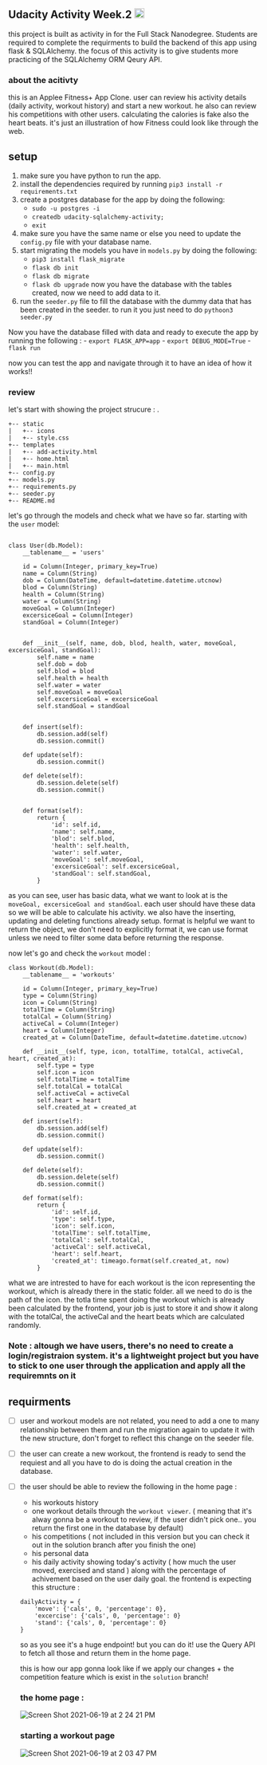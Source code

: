 

## Udacity Activity Week.2 <img src="https://user-images.githubusercontent.com/12359091/122653726-44b0ef80-d14f-11eb-8849-1cd70624aae5.png" width="20">

this project is built as activity in for the Full Stack Nanodegree. Students are required to complete the requirments to build the backend of this app using flask & SQLAlchemy. the focus of this activity is to give students more practicing of the SQLAlchemy ORM Qeury API. 


### about the acitivty 
this is an Applee Fitness+ App Clone. user can review his activity details (daily activity, workout history)  and start a new workout. he also can review his competitions with other users. calculating the calories is fake also the heart beats. it's just an illustration of how Fitness could look like through the web. 


## setup 
1. make sure you have python to run the app. 
2. install the dependencies required by running `pip3 install -r requirements.txt` 
3. create a postgres database for the app by doing the following: 
    - `sudo -u postgres -i` 
    - `createdb udacity-sqlalchemy-activity;`
    - `exit`
4. make sure you have the same name or else you need to update the `config.py` file with your database name. 
5. start migrating the models you have in `models.py` by doing the following: 
    - `pip3 install flask_migrate`
    - `flask db init`
    - `flask db migrate`
    - `flask db upgrade`
    now you have the database with the tables created, now we need to add data to it.
6. run the `seeder.py` file to fill the database with the dummy data that has been created in the seeder. 
    to run it you just need to do `pythoon3 seeder.py`

Now you have the database filled with data and ready to execute the app by running the following : 
    - `export FLASK_APP=app`
    - `export DEBUG_MODE=True`
    - `flask run`

now you can test the app and navigate through it to have an idea of how it works!! 


### review 
let's start with showing the project strucure : 
.
```
+-- static
|   +-- icons 
|   +-- style.css
+-- templates
|   +-- add-activity.html
|   +-- home.html
|   +-- main.html
+-- config.py
+-- models.py
+-- requirements.py
+-- seeder.py
+-- README.md
```
let's go through the models and check what we have so far. starting with the `user` model:  

```

class User(db.Model):
    __tablename__ = 'users'

    id = Column(Integer, primary_key=True)
    name = Column(String)
    dob = Column(DateTime, default=datetime.datetime.utcnow)
    blod = Column(String)
    health = Column(String)
    water = Column(String)
    moveGoal = Column(Integer)
    excersiceGoal = Column(Integer)
    standGoal = Column(Integer)


    def __init__(self, name, dob, blod, health, water, moveGoal, excersiceGoal, standGoal):
        self.name = name
        self.dob = dob
        self.blod = blod
        self.health = health
        self.water = water
        self.moveGoal = moveGoal
        self.excersiceGoal = excersiceGoal
        self.standGoal = standGoal


    def insert(self):
        db.session.add(self)
        db.session.commit()

    def update(self):
        db.session.commit()

    def delete(self):
        db.session.delete(self)
        db.session.commit()


    def format(self):
        return {
            'id': self.id,
            'name': self.name,
            'blod': self.blod,
            'health': self.health,
            'water': self.water,
            'moveGoal': self.moveGoal,
            'excersiceGoal': self.excersiceGoal,
            'standGoal': self.standGoal,
        }

``` 

as you can see, user has basic data, what we want to look at is the `moveGoal, excersiceGoal and standGoal`. each user should have these data so we will be able to calculate his activity. we also have the inserting, updating and deleting functions already setup. format is helpful we want to return the object, we don't need to explicitly format it, we can use format unless we need to filter some data before returning the response. 


now let's go and check the `workout` model : 

```
class Workout(db.Model):
    __tablename__ = 'workouts'

    id = Column(Integer, primary_key=True)
    type = Column(String)
    icon = Column(String)
    totalTime = Column(String)
    totalCal = Column(String)
    activeCal = Column(Integer)
    heart = Column(Integer)
    created_at = Column(DateTime, default=datetime.datetime.utcnow)

    def __init__(self, type, icon, totalTime, totalCal, activeCal, heart, created_at):
        self.type = type
        self.icon = icon
        self.totalTime = totalTime
        self.totalCal = totalCal
        self.activeCal = activeCal
        self.heart = heart
        self.created_at = created_at

    def insert(self):
        db.session.add(self)
        db.session.commit()

    def update(self):
        db.session.commit()

    def delete(self):
        db.session.delete(self)
        db.session.commit()

    def format(self):
        return {
            'id': self.id,
            'type': self.type,
            'icon': self.icon,
            'totalTime': self.totalTime,
            'totalCal': self.totalCal,
            'activeCal': self.activeCal,
            'heart': self.heart,
            'created_at': timeago.format(self.created_at, now)
        }

```


what we are intrested to have for each workout is the icon representing the workout, which is already there in the static folder. all we need to do is the path of the icon. the totla time spent doing the workout which is already been calculated by the frontend, your job is just to store it and show it along with the totalCal, the activeCal and the heart beats which are calculated randomly. 




### Note : altough we have users, there's no need to create a login/registraion system. it's a lightweight project but you have to stick to one user through the application and apply all the requiremnts on it

## requirments 
- [ ] user and workout models are not related, you need to add a one to many relationship between them and run the migration again to update it with  the new structure, don't forget to reflect this change on the seeder file. 
- [ ] the user can create a new workout, the frontend is ready to send the requiest and all you have to do is doing the actual creation in the database. 
- [ ] the user should be able to review the following in the home page : 
    - his workouts history
    - one workout details through the `workout viewer`. ( meaning that it's alway gonna be a workout to review, if the user didn't pick one.. you return the first one in the database by default)
    - his competitions ( not included in this version but you can check it out in the solution branch after you finish the one)
    - his personal data
    - his daily activity showing today's activity ( how much the user moved, exercised and stand ) along with the percentage of achivement based on the user daily goal. the frontend is expecting this structure : 

    ```
    dailyActivity = {
        'move': {'cals', 0, 'percentage': 0},
        'excercise': {'cals', 0, 'percentage': 0}
        'stand': {'cals', 0, 'percentage': 0}
    }
    ```

    so as you see it's a huge endpoint! but you can do it! use the Query API to fetch all those and return them in the home page. 
    
    
    
    this is how our app gonna look like if we apply our changes + the competition feature which is exist in the `solution` branch! 
    ### the home page : 
    ![Screen Shot 2021-06-19 at 2 24 21 PM](https://user-images.githubusercontent.com/12359091/122653273-488f4280-d14c-11eb-8849-e3be9e2e78df.png)
    
    
    
    ### starting a workout page
    ![Screen Shot 2021-06-19 at 2 03 47 PM](https://user-images.githubusercontent.com/12359091/122653271-46c57f00-d14c-11eb-850f-d40758b4ab5f.png)
